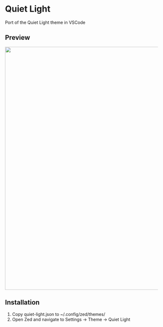 # Quiet Light
Port of the Quiet Light theme in VSCode

## Preview
<img src="assets/quiet-light.png" width="800">

## Installation
1. Copy quiet-light.json to ~/.config/zed/themes/
2. Open Zed and navigate to Settings -> Theme -> Quiet Light
